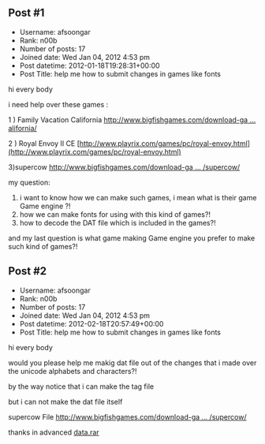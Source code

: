 ## Post #1
- Username: afsoongar
- Rank: n00b
- Number of posts: 17
- Joined date: Wed Jan 04, 2012 4:53 pm
- Post datetime: 2012-01-18T19:28:31+00:00
- Post Title: help me how to submit changes in games like fonts

hi every body 

i need help over these games :

1 ) Family Vacation California
[http://www.bigfishgames.com/download-ga ... alifornia/](http://www.bigfishgames.com/download-games/14790/family-vacation-california/)

2 ) Royal Envoy II CE
[http://www.playrix.com/games/pc/royal-envoy.html](http://www.playrix.com/games/pc/royal-envoy.html)

3)supercow
[http://www.bigfishgames.com/download-ga ... /supercow/](http://www.bigfishgames.com/download-games/2134/supercow/)

my question: 

1) i want to know how we can make such games, i mean what is their game Game engine ?!
2) how we can make fonts for using with this kind of games?!
3) how to decode the DAT file which is included in the games?!

and my last question is what game making Game engine  you prefer to make such kind of games?!
## Post #2
- Username: afsoongar
- Rank: n00b
- Number of posts: 17
- Joined date: Wed Jan 04, 2012 4:53 pm
- Post datetime: 2012-02-18T20:57:49+00:00
- Post Title: help me how to submit changes in games like fonts

hi every body

would you please help me makig dat file out of the changes that i made over the unicode alphabets and characters?!

 by the way notice that i can make the tag file

 but i can not make the dat file itself

supercow File
[http://www.bigfishgames.com/download-ga ... /supercow/](http://www.bigfishgames.com/download-games/2134/supercow/)

 thanks in advanced
[data.rar](https://xentaxbackup.github.io/file/5082_data.rar)
